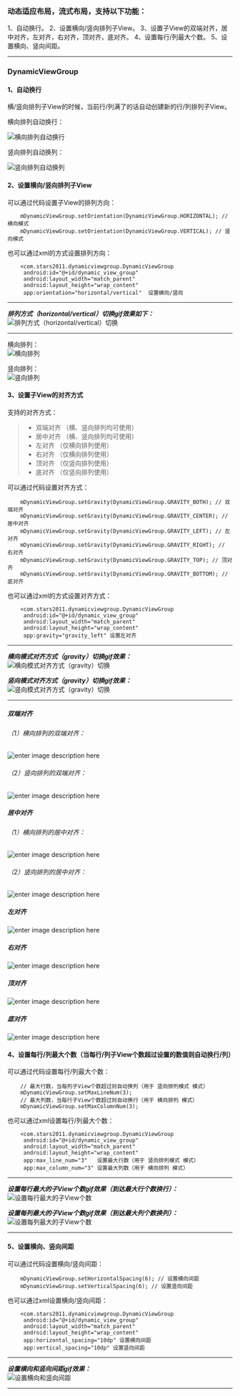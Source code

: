 ### 动态适应布局，流式布局，支持以下功能：
1、自动换行。
2、设置横向/竖向排列子View。
3、设置子View的双端对齐，居中对齐，左对齐，右对齐，顶对齐，底对齐。
4、设置每行/列最大个数。
5、设置横向、竖向间距。

-----

### DynamicViewGroup
#### 1、自动换行
横/竖向排列子View的时候，当前行/列满了的话自动创建新的行/列排列子View。

横向排列自动换行：  

![横向排列自动换行](http://a3.qpic.cn/psb?/V13PyPWD4OxnNU/a4qZckQXjmGre5CXlBLHJlQnKZ9NaoapAAL*CcBlrdw!/b/dPIAAAAAAAAA&bo=vwEkAQAAAAARAKw!&rf=viewer_4)

竖向排列自动换列：   

![竖向排列自动换列](http://a1.qpic.cn/psb?/V13PyPWD4OxnNU/w69WtPLRMGgSqrCqgecAqr49lmlTB0tiyj0DZqeYMtM!/b/dD4BAAAAAAAA&bo=vwHZAQAAAAARAFE!&rf=viewer_4)

#### 2、设置横向/竖向排列子View
可以通过代码设置子View的排列方向：

        mDynamicViewGroup.setOrientation(DynamicViewGroup.HORIZONTAL); // 横向模式
        mDynamicViewGroup.setOrientation(DynamicViewGroup.VERTICAL); // 竖向模式

也可以通过xml的方式设置排列方向：

        <com.stars2011.dynamicviewgroup.DynamicViewGroup
         android:id="@+id/dynamic_view_group"
         android:layout_width="match_parent"
         android:layout_height="wrap_content"
         app:orientation="horizontal/vertical"  设置横向/竖向


----------

***排列方式（horizontal/vertical）切换gif效果如下：***   
![排列方式（horizontal/vertical）切换](http://a3.qpic.cn/psb?/V13PyPWD4OxnNU/cPOa7rcK5B7AOTQVmSIB52w0XdralQyodsenGsHXxP8!/b/dPIAAAAAAAAA&bo=vwEbA78BGwMCb0s!&rf=viewer_4)

----------


横向排列：   
![横向排列](http://a3.qpic.cn/psb?/V13PyPWD4OxnNU/a4qZckQXjmGre5CXlBLHJlQnKZ9NaoapAAL*CcBlrdw!/b/dPIAAAAAAAAA&bo=vwEkAQAAAAARAKw!&rf=viewer_4)

竖向排列：   
![竖向排列](http://a1.qpic.cn/psb?/V13PyPWD4OxnNU/w69WtPLRMGgSqrCqgecAqr49lmlTB0tiyj0DZqeYMtM!/b/dD4BAAAAAAAA&bo=vwHZAQAAAAARAFE!&rf=viewer_4)

#### 3、设置子View的对齐方式
支持的对齐方式：
>* 双端对齐 （横、竖向排列均可使用）
>* 居中对齐 （横、竖向排列均可使用）
>* 左对齐 （仅横向排列使用）
>* 右对齐 （仅横向排列使用）
>* 顶对齐 （仅竖向排列使用）
>* 底对齐 （仅竖向排列使用）

可以通过代码设置对齐方式：

        mDynamicViewGroup.setGravity(DynamicViewGroup.GRAVITY_BOTH); // 双端对齐
        mDynamicViewGroup.setGravity(DynamicViewGroup.GRAVITY_CENTER); // 居中对齐        
        mDynamicViewGroup.setGravity(DynamicViewGroup.GRAVITY_LEFT); // 左对齐
        mDynamicViewGroup.setGravity(DynamicViewGroup.GRAVITY_RIGHT); // 右对齐
        mDynamicViewGroup.setGravity(DynamicViewGroup.GRAVITY_TOP); // 顶对齐
        mDynamicViewGroup.setGravity(DynamicViewGroup.GRAVITY_BOTTOM); // 底对齐

也可以通过xml的方式设置对齐方式：

        <com.stars2011.dynamicviewgroup.DynamicViewGroup
         android:id="@+id/dynamic_view_group"
         android:layout_width="match_parent"
         android:layout_height="wrap_content"
         app:gravity="gravity_left" 设置左对齐


----------

***横向模式对齐方式（gravity）切换gif效果：***  
![横向模式对齐方式（gravity）切换](http://a3.qpic.cn/psb?/V13PyPWD4OxnNU/zx3dPAiEn2eI6Zgh*.KqDvNjG1k0agYUIKawUXY8Ap0!/b/dPIAAAAAAAAA&bo=vwEbA78BGwMCfVk!&rf=viewer_4)

***竖向模式对齐方式（gravity）切换gif效果：***  
![竖向模式对齐方式（gravity）切换](http://a3.qpic.cn/psb?/V13PyPWD4OxnNU/.OiUhPvtL6yZT4wjmGhK4j7bwy*if..1BRMYHCyMscA!/b/dPIAAAAAAAAA&bo=vwEbA78BGwMCoYU!&rf=viewer_4)

----------


##### 双端对齐
###### （1）横向排列的双端对齐：  
![enter image description here](http://a3.qpic.cn/psb?/V13PyPWD4OxnNU/NWmWG676gSZOxSzuXfEczb84hJgAT3CNGTeNNgw6esI!/b/dPIAAAAAAAAA&bo=vwEsAQAAAAADALY!&rf=viewer_4)

###### （2）竖向排列的双端对齐：  
![enter image description here](http://a2.qpic.cn/psb?/V13PyPWD4OxnNU/g8wuT4.cGnca1lmXoAq5ZGA9PJ9VO*f3k4hQKAzsdZI!/b/dD8BAAAAAAAA&bo=vwHWAQAAAAADAEw!&rf=viewer_4)

##### 居中对齐
###### （1）横向排列的居中对齐：  
![enter image description here](http://a3.qpic.cn/psb?/V13PyPWD4OxnNU/a0CZlLnHWhZrIW*hSjq6jKh0GQPCZ1stTSKoSY.KX78!/b/dPIAAAAAAAAA&bo=vwEsAQAAAAADALY!&rf=viewer_4)

###### （2）竖向排列的居中对齐：  
![enter image description here](http://a3.qpic.cn/psb?/V13PyPWD4OxnNU/CUTrfhExc8c2eeH8ASRDvxasdUm7K21yp1L4mROrImo!/b/dPIAAAAAAAAA&bo=vwHWAQAAAAADAEw!&rf=viewer_4)

##### 左对齐  
![enter image description here](http://a2.qpic.cn/psb?/V13PyPWD4OxnNU/uE6p2VbbrmNxLIlkZ0*Ngm192ImWsfSMzemyHMDl3I4!/b/dGkBAAAAAAAA&ek=1&kp=1&pt=0&bo=vwEsAQAAAAADF6E!&vuin=361630609&tm=1505538000&sce=60-2-2&rf=viewer_4)

##### 右对齐  
![enter image description here](http://a1.qpic.cn/psb?/V13PyPWD4OxnNU/LcbzzDSQjyCzr4yCFu4nGF*m2G474FsGUzq*LvpbCnk!/b/dGsBAAAAAAAA&bo=vwEsAQAAAAADALY!&rf=viewer_4)

##### 顶对齐  
![enter image description here](http://a3.qpic.cn/psb?/V13PyPWD4OxnNU/6n0D7y0aYZRQSNQV2sut8CDXoBHnLiP5pkDKK4oQgG4!/b/dGoBAAAAAAAA&bo=vwHWAQAAAAADAEw!&rf=viewer_4)

##### 底对齐  
![enter image description here](http://a3.qpic.cn/psb?/V13PyPWD4OxnNU/MbE4GnmFI*UEELUcQlrsAjflexWWx6RnSZ0Ep83z6eg!/b/dPIAAAAAAAAA&bo=vwHWAQAAAAADAEw!&rf=viewer_4)

#### 4、设置每行/列最大个数（当每行/列子View个数超过设置的数值则自动换行/列）

可以通过代码设置每行/列最大个数：

        // 最大行数，当每列子View个数超过则自动换列（用于 竖向排列模式 模式）
        mDynamicViewGroup.setMaxLineNum(3); 
        // 最大列数，当每行子View个数超过则自动换行（用于 横向排列 模式）
        mDynamicViewGroup.setMaxColumnNum(3);
        
也可以通过xml设置每行/列最大个数：

        <com.stars2011.dynamicviewgroup.DynamicViewGroup
         android:id="@+id/dynamic_view_group"
         android:layout_width="match_parent"
         android:layout_height="wrap_content"
         app:max_line_num="3"   设置最大行数（用于 竖向排列模式 模式）
         app:max_column_num="3" 设置最大列数（用于 横向排列 模式）


----------

***设置每行最大的子View个数gif效果（到达最大行个数换行）：***  
![设置每行最大的子View个数](http://a3.qpic.cn/psb?/V13PyPWD4OxnNU/Da*8VFG8oqFK3hSg*KEVC5Pr31SLrLPjMBgQu65gKCo!/b/dPIAAAAAAAAA&bo=vwEbA78BGwMCxuI!&rf=viewer_4)

***设置每列最大的子View个数gif效果（到达最大列个数换列）：***  
![设置每列最大的子View个数](http://a3.qpic.cn/psb?/V13PyPWD4OxnNU/bi.SYtkIEe*OJJ.lIUOM*No7cc6Sd3ZCE.VuUF.v9Oo!/b/dPIAAAAAAAAA&bo=vwEbA78BGwMC8dU!&rf=viewer_4)

----------


#### 5、设置横向、竖向间距

可以通过代码设置横向/竖向间距：

        mDynamicViewGroup.setHorizontalSpacing(6); // 设置横向间距
        mDynamicViewGroup.setVerticalSpacing(6); // 设置竖向间距

也可以通过xml设置横向/竖向间距：

        <com.stars2011.dynamicviewgroup.DynamicViewGroup
         android:id="@+id/dynamic_view_group"
         android:layout_width="match_parent"
         android:layout_height="wrap_content"
         app:horizontal_spacing="10dp" 设置横向间距
         app:vertical_spacing="10dp" 设置竖向间距


----------

***设置横向和竖向间距gif效果：***  
![设置横向和竖向间距](http://a3.qpic.cn/psb?/V13PyPWD4OxnNU/4.hQTNNxqn7.rSn*2RHOyUX5.QOnmVGHPJzmZHXa8Y8!/b/dPIAAAAAAAAA&bo=vwEbA78BGwMC7so!&rf=viewer_4)

----------
